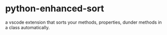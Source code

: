 # python-enhanced-sort
a vscode extension that sorts your methods, properties, dunder methods in a class automatically.
